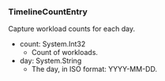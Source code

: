 ### TimelineCountEntry
Capture workload counts for each day.

- count: System.Int32
  - Count of workloads.
- day: System.String
  - The day, in ISO format: YYYY-MM-DD.
